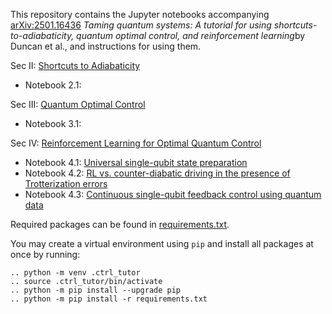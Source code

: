 This repository contains the Jupyter notebooks accompanying [arXiv:2501.16436](https://arxiv.org/abs/2501.16436) *Taming quantum systems: A tutorial for using shortcuts-to-adiabaticity, quantum optimal control, and reinforcement learning*by Duncan et al., and instructions for using them.  


Sec II: [Shortcuts to Adiabaticity](shortcuts_to_adiabaticity)

* Notebook 2.1: 


Sec III: [Quantum Optimal Control](quantum_optimal_control)

* Notebook 3.1: 

Sec IV: [Reinforcement Learning for Optimal Quantum Control](reinforcement_learning)  

* Notebook 4.1: [Universal single-qubit state preparation](reinforcement_learning/PG-qubit)  
* Notebook 4.2: [RL vs. counter-diabatic driving in the presence of Trotterization errors](reinforcement_learning/PG-STA)  
* Notebook 4.3: [Continuous single-qubit feedback control using quantum data](reinforcement_learning/PG-quantum_data)  


Required packages can be found in [requirements.txt](./requirements.txt). 

You may create a virtual environment using `pip` and install all packages at once by running:

    .. python -m venv .ctrl_tutor
    .. source .ctrl_tutor/bin/activate
    .. python -m pip install --upgrade pip
    .. python -m pip install -r requirements.txt




